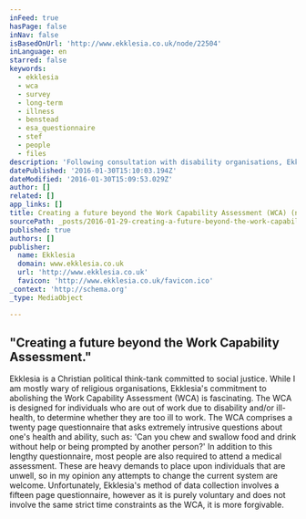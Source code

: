 ```yaml
---
inFeed: true
hasPage: false
inNav: false
isBasedOnUrl: 'http://www.ekklesia.co.uk/node/22504'
inLanguage: en
starred: false
keywords:
  - ekklesia
  - wca
  - survey
  - long-term
  - illness
  - benstead
  - esa_questionnaire
  - stef
  - people
  - files
description: 'Following consultation with disability organisations, Ekklesia is conducting a survey of people with mental or physical health conditions in order to design a replacement for Employment and Support Allowance (ESA) and the Work Capability Assessment (WCA). We consider the WCA to be too flawed and broken to be satisfactorily fixed.'
datePublished: '2016-01-30T15:10:03.194Z'
dateModified: '2016-01-30T15:09:53.029Z'
author: []
related: []
app_links: []
title: Creating a future beyond the Work Capability Assessment (WCA) (now with easy read version)
sourcePath: _posts/2016-01-29-creating-a-future-beyond-the-work-capability-assessment-wca.md
published: true
authors: []
publisher:
  name: Ekklesia
  domain: www.ekklesia.co.uk
  url: 'http://www.ekklesia.co.uk'
  favicon: 'http://www.ekklesia.co.uk/favicon.ico'
_context: 'http://schema.org'
_type: MediaObject

---
```

<article style=""><h1>"Creating a future beyond the Work Capability Assessment."</h1><p>Ekklesia is a Christian political think-tank committed to social justice. While I am mostly wary of religious organisations, Ekklesia's commitment to abolishing the Work Capability Assessment (WCA) is fascinating. The WCA is designed for individuals who are out of work due to disability and/or ill-health, to determine whether they are too ill to work. The WCA comprises a twenty page questionnaire that asks extremely intrusive questions about one's health and ability, such as: 'Can you chew and swallow food and drink without help or being prompted by another person?' In addition to this lengthy questionnaire, most people are also required to attend a medical assessment. These are heavy demands to place upon individuals that are unwell, so in my opinion any attempts to change the current system are welcome. Unfortunately, Ekklesia's method of data collection involves a fifteen page questionnaire, however as it is purely voluntary and does not involve the same strict time constraints as the WCA, it is more forgivable.</p></article>